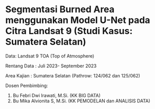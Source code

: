 # Segmentasi Burned Area menggunakan Model U-Net pada Citra Landsat 9 (Studi Kasus: Sumatera Selatan)

Data: Landsat 9 TOA (Top of Atmosphere)

Rentang Data : Juli 2023- September 2023

Area Kajian : Sumatera Selatan (Pathrow: 124/062 dan 125/062)

Dosen Pembimbing:

1. Bu Febri Dwi Irawati, M.Si. (KK BIG DATA)
2. Bu Mika Alvionita S, M.Si. (KK PEMODELAN dan ANALISIS DATA)
